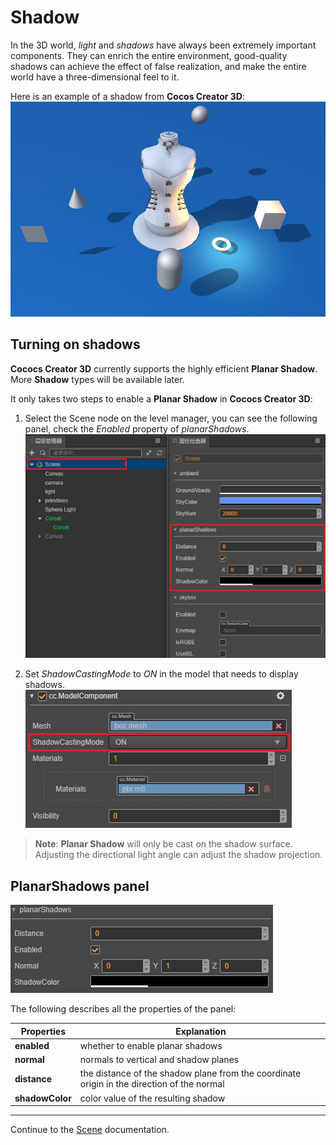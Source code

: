 # Shadow

In the 3D world, *light* and *shadows* have always been extremely important components. They can enrich the entire environment, good-quality shadows can achieve the effect of false realization, and make the entire world have a three-dimensional feel to it.

Here is an example of a shadow from __Cocos Creator 3D__:
![shadow](shadow/shadowExample.jpg)

## Turning on shadows

__Cococs Creator 3D__ currently supports the highly efficient __Planar Shadow__. More __Shadow__ types will be available later. 

It only takes two steps to enable a __Planar Shadow__ in __Cococs Creator 3D__:

  1. Select the Scene node on the level manager, you can see the following panel, check the *Enabled* property of *planarShadows*.
  ![location of planar shadow](shadow/planarShadows.jpg)

  2. Set *ShadowCastingMode* to *ON* in the model that needs to display shadows.
  ![ShadowCastingModes property](shadow/shadowCastingMode.jpg)

  > **Note**: __Planar Shadow__ will only be cast on the shadow surface. Adjusting the directional light angle can adjust the shadow projection.

## PlanarShadows panel

![planar shadow panel details](shadow/planarShadowsDetail.jpg)

The following describes all the properties of the panel:

| Properties | Explanation |
| --- | --- |
| **enabled** | whether to enable planar shadows |
| **normal** | normals to vertical and shadow planes |
| **distance** | the distance of the shadow plane from the coordinate origin in the direction of the normal |
| **shadowColor** | color value of the resulting shadow |

---

Continue to the [Scene](index.md) documentation.